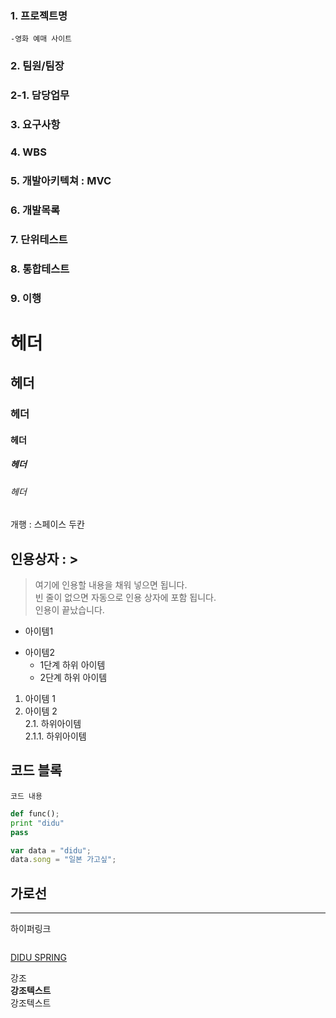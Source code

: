 ### 1. 프로젝트명
    -영화 예매 사이트  

### 2. 팀원/팀장

### 2-1. 담당업무

### 3. 요구사항

### 4. WBS

### 5. 개발아키텍쳐 : MVC

### 6. 개발목록

### 7. 단위테스트

### 8. 통합테스트

### 9. 이행

# 헤더
## 헤더
### 헤더
#### 헤더
##### 헤더
###### 헤더

개행 : 스페이스 두칸

## 인용상자 : >
> 여기에 인용할 내용을 채워 넣으면 됩니다.  
빈 줄이 없으면 자동으로 인용 상자에 포함 됩니다.  
인용이 끝났습니다.

- 아이템1
+ 아이템2
  - 1단계 하위 아이템
  + 2단계 하위 아이템
  
1. 아이템 1  
2. 아이템 2  
  2.1. 하위아이템  
    2.1.1. 하위아이템  

## 코드 블록
``` 프로그래밍 언어이름
코드 내용
```

```python
def func();
print "didu"
pass
```

```javascript
var data = "didu";
data.song = "일본 가고싶";
```

가로선
---
***


하이퍼링크  
```[링크텍스트](URL "설명")  
```
[DIDU SPRING](https://www.naver.com/ "네이버")  

강조  
__강조텍스트__  
강조텍스트
